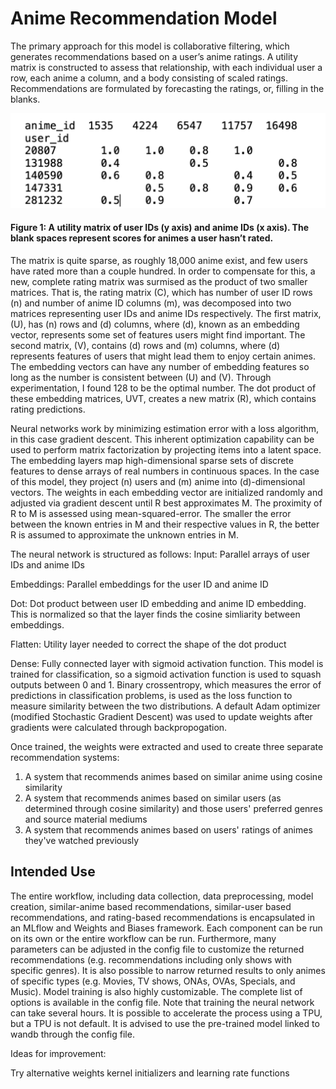 # Anime Recommendation Model
The primary approach for this model is collaborative filtering, which generates recommendations based on a user’s anime ratings. A utility matrix is constructed to assess that relationship, with each individual user a row, each anime a column, and a body consisting of scaled ratings. Recommendations are formulated by forecasting the ratings, or, filling in the blanks. 

![](https://github.com/Dyrutter/anime_recommendations/blob/main/figure_file/readme_images/anime_ratings_matrix.png)
#### Figure 1: A utility matrix of user IDs (y axis) and anime IDs (x axis). The blank spaces represent scores for animes a user hasn’t rated.

The matrix is quite sparse, as roughly 18,000 anime exist, and few users have rated more than a couple hundred. In order to compensate for this, a new, complete rating matrix was surmised as the product of two smaller matrices. That is, the rating matrix (C), which has number of user ID rows (n) and number of anime ID columns (m), was decomposed into two matrices representing user IDs and anime IDs respectively. The first matrix, (U), has (n) rows and (d) columns, where (d), known as an embedding vector, represents some set of features users might find important. The second matrix, (V), contains (d) rows and (m) columns, where (d) represents features of users that might lead them to enjoy certain animes. The embedding vectors can have any number of embedding features so long as the number is consistent between (U) and (V). Through experimentation, I found 128 to be the optimal number. The dot product of these embedding matrices, UVT, creates a new matrix (R), which contains rating predictions.

Neural networks work by minimizing estimation error with a loss algorithm, in this case gradient descent. This inherent optimization capability can be used to perform matrix factorization by projecting items into a latent space. The embedding layers map high-dimensional sparse sets of discrete features to dense arrays of real numbers in continuous spaces. In the case of this model, they project (n) users and (m) anime into (d)-dimensional vectors. The weights in each embedding vector are initialized randomly and adjusted via gradient descent until R best approximates M. The proximity of R to M is assessed using mean-squared-error. The smaller the error between the known entries in M and their respective values in R, the better R is assumed to approximate the unknown entries in M. 

The neural network is structured as follows:
Input: Parallel arrays of user IDs and anime IDs

Embeddings: Parallel embeddings for the user ID and anime ID

Dot: Dot product between user ID embedding and anime ID embedding. This is normalized so that the layer finds the cosine simliarity between embeddings.

Flatten: Utility layer needed to correct the shape of the dot product

Dense: Fully connected layer with sigmoid activation function. This model is trained for classification, so a sigmoid activation function is used to squash outputs between 0 and 1. Binary crossentropy, which measures the error of predictions in classification problems, is used as the loss function to measure similarity between the two distributions. A default Adam optimizer (modified Stochastic Gradient Descent) was used to update weights after gradients were calculated through backpropogation.

Once trained, the weights were extracted and used to create three separate recommendation systems:
1. A system that recommends animes based on similar anime using cosine similarity
2. A system that recommends animes based on similar users (as determined through cosine similarity) and those users' preferred genres and source material mediums
3. A system that recommends animes based on users' ratings of animes they've watched previously

## Intended Use

The entire workflow, including data collection, data preprocessing, model creation, similar-anime based recommendations, similar-user based recommendations, and rating-based recommendations is encapsulated in an MLflow and Weights and Biases framework. Each component can be run on its own or the entire workflow can be run. Furthermore, many parameters can be adjusted in the config file to customize the returned recommendations (e.g. recommendations including only shows with specific genres). It is also possible to narrow returned results to only animes of specific types (e.g. Movies, TV shows, ONAs, OVAs, Specials, and Music). Model training is also highly customizable. The complete list of options is available in the config file. Note that training the neural network can take several hours. It is possible to accelerate the process using a TPU, but a TPU is not default. It is advised to use the pre-trained model linked to wandb through the config file.  

Ideas for improvement:

Try alternative weights kernel initializers and learning rate functions

